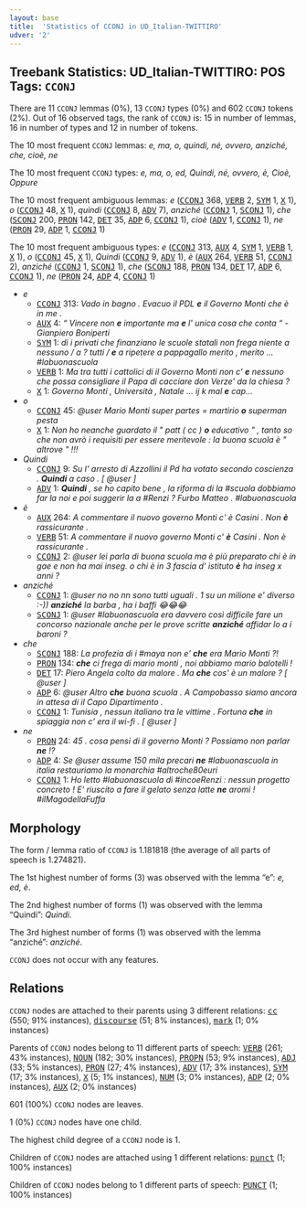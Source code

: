 ```yaml
---
layout: base
title:  'Statistics of CCONJ in UD_Italian-TWITTIRO'
udver: '2'
---
```


## Treebank Statistics: UD_Italian-TWITTIRO: POS Tags: `CCONJ`

There are 11 `CCONJ` lemmas (0%), 13 `CCONJ` types (0%) and 602 `CCONJ` tokens (2%).
Out of 16 observed tags, the rank of `CCONJ` is: 15 in number of lemmas, 16 in number of types and 12 in number of tokens.

The 10 most frequent `CCONJ` lemmas: <em>e, ma, o, quindi, né, ovvero, anziché, che, cioè, ne</em>

The 10 most frequent `CCONJ` types:  <em>e, ma, o, ed, Quindi, né, ovvero, è, Cioè, Oppure</em>

The 10 most frequent ambiguous lemmas: <em>e</em> (<tt><a href="it_twittiro-pos-CCONJ.html">CCONJ</a></tt> 368, <tt><a href="it_twittiro-pos-VERB.html">VERB</a></tt> 2, <tt><a href="it_twittiro-pos-SYM.html">SYM</a></tt> 1, <tt><a href="it_twittiro-pos-X.html">X</a></tt> 1), <em>o</em> (<tt><a href="it_twittiro-pos-CCONJ.html">CCONJ</a></tt> 48, <tt><a href="it_twittiro-pos-X.html">X</a></tt> 1), <em>quindi</em> (<tt><a href="it_twittiro-pos-CCONJ.html">CCONJ</a></tt> 8, <tt><a href="it_twittiro-pos-ADV.html">ADV</a></tt> 7), <em>anziché</em> (<tt><a href="it_twittiro-pos-CCONJ.html">CCONJ</a></tt> 1, <tt><a href="it_twittiro-pos-SCONJ.html">SCONJ</a></tt> 1), <em>che</em> (<tt><a href="it_twittiro-pos-SCONJ.html">SCONJ</a></tt> 200, <tt><a href="it_twittiro-pos-PRON.html">PRON</a></tt> 142, <tt><a href="it_twittiro-pos-DET.html">DET</a></tt> 35, <tt><a href="it_twittiro-pos-ADP.html">ADP</a></tt> 6, <tt><a href="it_twittiro-pos-CCONJ.html">CCONJ</a></tt> 1), <em>cioè</em> (<tt><a href="it_twittiro-pos-ADV.html">ADV</a></tt> 1, <tt><a href="it_twittiro-pos-CCONJ.html">CCONJ</a></tt> 1), <em>ne</em> (<tt><a href="it_twittiro-pos-PRON.html">PRON</a></tt> 29, <tt><a href="it_twittiro-pos-ADP.html">ADP</a></tt> 1, <tt><a href="it_twittiro-pos-CCONJ.html">CCONJ</a></tt> 1)

The 10 most frequent ambiguous types:  <em>e</em> (<tt><a href="it_twittiro-pos-CCONJ.html">CCONJ</a></tt> 313, <tt><a href="it_twittiro-pos-AUX.html">AUX</a></tt> 4, <tt><a href="it_twittiro-pos-SYM.html">SYM</a></tt> 1, <tt><a href="it_twittiro-pos-VERB.html">VERB</a></tt> 1, <tt><a href="it_twittiro-pos-X.html">X</a></tt> 1), <em>o</em> (<tt><a href="it_twittiro-pos-CCONJ.html">CCONJ</a></tt> 45, <tt><a href="it_twittiro-pos-X.html">X</a></tt> 1), <em>Quindi</em> (<tt><a href="it_twittiro-pos-CCONJ.html">CCONJ</a></tt> 9, <tt><a href="it_twittiro-pos-ADV.html">ADV</a></tt> 1), <em>è</em> (<tt><a href="it_twittiro-pos-AUX.html">AUX</a></tt> 264, <tt><a href="it_twittiro-pos-VERB.html">VERB</a></tt> 51, <tt><a href="it_twittiro-pos-CCONJ.html">CCONJ</a></tt> 2), <em>anziché</em> (<tt><a href="it_twittiro-pos-CCONJ.html">CCONJ</a></tt> 1, <tt><a href="it_twittiro-pos-SCONJ.html">SCONJ</a></tt> 1), <em>che</em> (<tt><a href="it_twittiro-pos-SCONJ.html">SCONJ</a></tt> 188, <tt><a href="it_twittiro-pos-PRON.html">PRON</a></tt> 134, <tt><a href="it_twittiro-pos-DET.html">DET</a></tt> 17, <tt><a href="it_twittiro-pos-ADP.html">ADP</a></tt> 6, <tt><a href="it_twittiro-pos-CCONJ.html">CCONJ</a></tt> 1), <em>ne</em> (<tt><a href="it_twittiro-pos-PRON.html">PRON</a></tt> 24, <tt><a href="it_twittiro-pos-ADP.html">ADP</a></tt> 4, <tt><a href="it_twittiro-pos-CCONJ.html">CCONJ</a></tt> 1)


* <em>e</em>
  * <tt><a href="it_twittiro-pos-CCONJ.html">CCONJ</a></tt> 313: <em>Vado in bagno . Evacuo il PDL <b>e</b> il Governo Monti che è in me .</em>
  * <tt><a href="it_twittiro-pos-AUX.html">AUX</a></tt> 4: <em>“ Vincere non <b>e</b> importante ma <b>e</b> l' unica cosa che conta “ - Gianpiero Boniperti</em>
  * <tt><a href="it_twittiro-pos-SYM.html">SYM</a></tt> 1: <em>di i privati che finanziano le scuole statali non frega niente a nessuno / a ? tutti / <b>e</b> a ripetere a pappagallo merito , merito ... #labuonascuola</em>
  * <tt><a href="it_twittiro-pos-VERB.html">VERB</a></tt> 1: <em>Ma tra tutti i cattolici di il Governo Monti non c' <b>e</b> nessuno che possa consigliare il Papa di cacciare don Verze' da la chiesa ?</em>
  * <tt><a href="it_twittiro-pos-X.html">X</a></tt> 1: <em>Governo Monti , Università , Natale ... ij k mal <b>e</b> cap...</em>
* <em>o</em>
  * <tt><a href="it_twittiro-pos-CCONJ.html">CCONJ</a></tt> 45: <em>@user Mario Monti super partes = martirio <b>o</b> superman pesta</em>
  * <tt><a href="it_twittiro-pos-X.html">X</a></tt> 1: <em>Non ho neanche guardato il " patt ( cc ) <b>o</b> educativo " , tanto so che non avrò i requisiti per essere meritevole : la buona scuola è " altrove " !!!</em>
* <em>Quindi</em>
  * <tt><a href="it_twittiro-pos-CCONJ.html">CCONJ</a></tt> 9: <em>Su l' arresto di Azzollini il Pd ha votato secondo coscienza . <b>Quindi</b> a caso . [ @user ]</em>
  * <tt><a href="it_twittiro-pos-ADV.html">ADV</a></tt> 1: <em><b>Quindi</b> , se ho capito bene , la riforma di la #scuola dobbiamo far la noi e poi suggerir la a #Renzi ? Furbo Matteo . #labuonascuola</em>
* <em>è</em>
  * <tt><a href="it_twittiro-pos-AUX.html">AUX</a></tt> 264: <em>A commentare il nuovo governo Monti c' è Casini . Non <b>è</b> rassicurante .</em>
  * <tt><a href="it_twittiro-pos-VERB.html">VERB</a></tt> 51: <em>A commentare il nuovo governo Monti c' <b>è</b> Casini . Non è rassicurante .</em>
  * <tt><a href="it_twittiro-pos-CCONJ.html">CCONJ</a></tt> 2: <em>@user lei parla di buona scuola ma è più preparato chi è in gae e non ha mai inseg. o chi è in 3 fascia d' istituto <b>è</b> ha inseg x anni ?</em>
* <em>anziché</em>
  * <tt><a href="it_twittiro-pos-CCONJ.html">CCONJ</a></tt> 1: <em>@user no no nn sono tutti uguali . 1 su un milione e' diverso :-)) <b>anziché</b> la barba , ha i baffi 😂😂😂</em>
  * <tt><a href="it_twittiro-pos-SCONJ.html">SCONJ</a></tt> 1: <em>@user #labuonascuola era davvero così difficile fare un concorso nazionale anche per le prove scritte <b>anziché</b> affidar lo a i baroni ?</em>
* <em>che</em>
  * <tt><a href="it_twittiro-pos-SCONJ.html">SCONJ</a></tt> 188: <em>La profezia di i #maya non e' <b>che</b> era Mario Monti ?!</em>
  * <tt><a href="it_twittiro-pos-PRON.html">PRON</a></tt> 134: <em><b>che</b> ci frega di mario monti , noi abbiamo mario balotelli !</em>
  * <tt><a href="it_twittiro-pos-DET.html">DET</a></tt> 17: <em>Piero Angela colto da malore . Ma <b>che</b> cos' è un malore ? [ @user ]</em>
  * <tt><a href="it_twittiro-pos-ADP.html">ADP</a></tt> 6: <em>@user Altro <b>che</b> buona scuola . A Campobasso siamo ancora in attesa di il Capo Dipartimento .</em>
  * <tt><a href="it_twittiro-pos-CCONJ.html">CCONJ</a></tt> 1: <em>Tunisia , nessun italiano tra le vittime . Fortuna <b>che</b> in spiaggia non c' era il wi-fi . [ @user ]</em>
* <em>ne</em>
  * <tt><a href="it_twittiro-pos-PRON.html">PRON</a></tt> 24: <em>45 . cosa pensi di il governo Monti ? Possiamo non parlar <b>ne</b> !?</em>
  * <tt><a href="it_twittiro-pos-ADP.html">ADP</a></tt> 4: <em>Se @user assume 150 mila precari <b>ne</b> #labuonascuola in italia restauriamo la monarchia #altroche80euri</em>
  * <tt><a href="it_twittiro-pos-CCONJ.html">CCONJ</a></tt> 1: <em>Ho letto #labuonascuola di #incoeRenzi : nessun progetto concreto ! E' riuscito a fare il gelato senza latte <b>ne</b> aromi ! #ilMagodellaFuffa</em>

## Morphology

The form / lemma ratio of `CCONJ` is 1.181818 (the average of all parts of speech is 1.274821).

The 1st highest number of forms (3) was observed with the lemma “e”: <em>e, ed, è</em>.

The 2nd highest number of forms (1) was observed with the lemma “Quindi”: <em>Quindi</em>.

The 3rd highest number of forms (1) was observed with the lemma “anziché”: <em>anziché</em>.

`CCONJ` does not occur with any features.


## Relations

`CCONJ` nodes are attached to their parents using 3 different relations: <tt><a href="it_twittiro-dep-cc.html">cc</a></tt> (550; 91% instances), <tt><a href="it_twittiro-dep-discourse.html">discourse</a></tt> (51; 8% instances), <tt><a href="it_twittiro-dep-mark.html">mark</a></tt> (1; 0% instances)

Parents of `CCONJ` nodes belong to 11 different parts of speech: <tt><a href="it_twittiro-pos-VERB.html">VERB</a></tt> (261; 43% instances), <tt><a href="it_twittiro-pos-NOUN.html">NOUN</a></tt> (182; 30% instances), <tt><a href="it_twittiro-pos-PROPN.html">PROPN</a></tt> (53; 9% instances), <tt><a href="it_twittiro-pos-ADJ.html">ADJ</a></tt> (33; 5% instances), <tt><a href="it_twittiro-pos-PRON.html">PRON</a></tt> (27; 4% instances), <tt><a href="it_twittiro-pos-ADV.html">ADV</a></tt> (17; 3% instances), <tt><a href="it_twittiro-pos-SYM.html">SYM</a></tt> (17; 3% instances), <tt><a href="it_twittiro-pos-X.html">X</a></tt> (5; 1% instances), <tt><a href="it_twittiro-pos-NUM.html">NUM</a></tt> (3; 0% instances), <tt><a href="it_twittiro-pos-ADP.html">ADP</a></tt> (2; 0% instances), <tt><a href="it_twittiro-pos-AUX.html">AUX</a></tt> (2; 0% instances)

601 (100%) `CCONJ` nodes are leaves.

1 (0%) `CCONJ` nodes have one child.

The highest child degree of a `CCONJ` node is 1.

Children of `CCONJ` nodes are attached using 1 different relations: <tt><a href="it_twittiro-dep-punct.html">punct</a></tt> (1; 100% instances)

Children of `CCONJ` nodes belong to 1 different parts of speech: <tt><a href="it_twittiro-pos-PUNCT.html">PUNCT</a></tt> (1; 100% instances)

